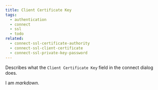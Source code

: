 ```yaml
---
title: Client Certificate Key
tags:
  - authentication
  - connect
  - ssl
  - todo
related:
  - connect-ssl-certificate-authority
  - connect-ssl-client-certificate
  - connect-ssl-private-key-password
---
```

Describes what the `Client Certificate Key` field in the connect dialog does.

I am *markdown*.
